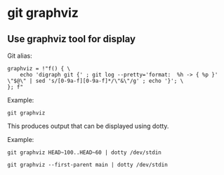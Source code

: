 # git graphviz

## Use graphviz tool for display

Git alias:

```git
graphviz = !"f() { \
    echo 'digraph git {' ; git log --pretty='format:  %h -> { %p }' \"$@\" | sed 's/[0-9a-f][0-9a-f]*/\"&\"/g' ; echo '}'; \
}; f"
```

Example:

```shell
git graphviz
```

This produces output that can be displayed using dotty.

Example:

```shell
git graphviz HEAD~100..HEAD~60 | dotty /dev/stdin

git graphviz --first-parent main | dotty /dev/stdin
```
